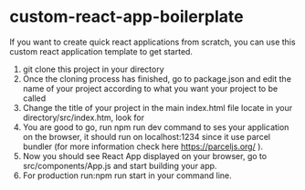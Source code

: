 # custom-react-app-boilerplate

If you want to create quick react applications from scratch, you can use this custom react application template to get started. 
1. git clone this project in your directory 
2. Once the cloning process has finished, go to package.json and edit the name of your project according to what you want your project to be called
3. Change the title of your project in the main index.html file locate in your directory/src/index.htm, look for <title>Your Application Name here </title>
4. You are good to go, run npm run dev command to ses your application on the browser, it should run on localhost:1234 since it use parcel bundler (for more information check here  https://parceljs.org/ ). 
5. Now you should see React App displayed on your browser, go to src/components/App.js and start building your app. 
6. For production run:npm run start in your command line.
